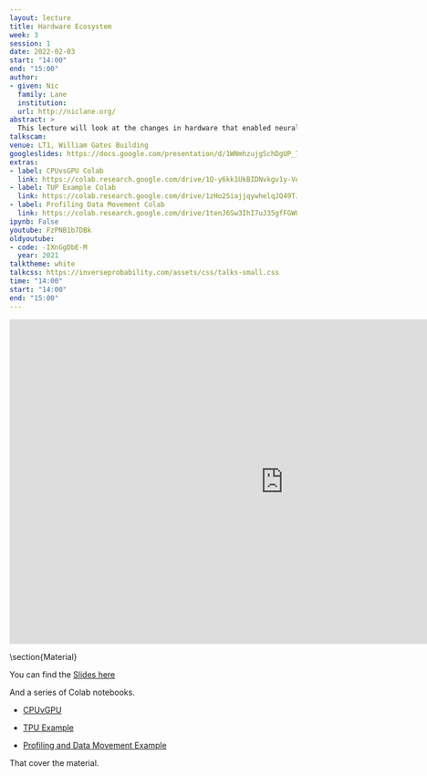 ```yaml
---
layout: lecture
title: Hardware Ecosystem
week: 3
session: 1
date: 2022-02-03
start: "14:00"
end: "15:00"
author:
- given: Nic
  family: Lane
  institution: 
  url: http://niclane.org/
abstract: >
  This lecture will look at the changes in hardware that enabled neural networks to be efficient and how neural network models are deployed on hardware.
talkscam:
venue: LT1, William Gates Building
googleslides: https://docs.google.com/presentation/d/1WNmhzujgSchDgUP_7vM2Iulac4vDE8ExS4KI9cRdtEs/edit?usp=sharing
extras:
- label: CPUvsGPU Colab
  link: https://colab.research.google.com/drive/1Q-y6kk1UkBIDNvkgv1y-Vekgy9fVry-K
- label: TUP Example Colab
  link: https://colab.research.google.com/drive/1zHo2SiajjqywhelqJQ49TJfMNPxfIveO
- label: Profiling Data Movement Colab
  link: https://colab.research.google.com/drive/1tenJ6Sw3IhI7uJ35gfFGW01LXSkOLX4b#scrollTo=lGKP7K_M9W2l
ipynb: False
youtube: FzPNB1b7DBk
oldyoutube: 
- code: -IXnGgDbE-M
  year: 2021
talktheme: white
talkcss: https://inverseprobability.com/assets/css/talks-small.css
time: "14:00"
start: "14:00"
end: "15:00"
---
```


<iframe src="https://docs.google.com/presentation/d/e/2PACX-1vQk6lwRhpp2kePmo1NUBhNljhQaobJcvZ48mHhSL1CGl7tILeSg9p9lGrrXgcVPUL_1ygW5pZ82hdAz/embed?start=false&loop=false&delayms=3000" frameborder="0" width="960" height="569" allowfullscreen="true" mozallowfullscreen="true" webkitallowfullscreen="true"></iframe>


\section{Material}

You can find the [Slides here](https://docs.google.com/presentation/d/1WNmhzujgSchDgUP_7vM2Iulac4vDE8ExS4KI9cRdtEs/edit?usp=sharing)

And a series of Colab notebooks.

* [CPUvGPU](https://colab.research.google.com/drive/1Q-y6kk1UkBIDNvkgv1y-Vekgy9fVry-K)

* [TPU Example](https://colab.research.google.com/drive/1zHo2SiajjqywhelqJQ49TJfMNPxfIveO)

* [Profiling and Data Movement Example](https://colab.research.google.com/drive/1tenJ6Sw3IhI7uJ35gfFGW01LXSkOLX4b#scrollTo=lGKP7K_M9W2l)

That cover the material.
